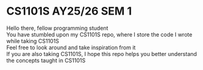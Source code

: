 # CS1101S AY25/26 SEM 1
Hello there, fellow programming student  
You have stumbled upon my CS1101S repo, where I store the code I wrote while taking CS1101S  
Feel free to look around and take inspiration from it   
If you are also taking CS1101S, I hope this repo helps you better understand the concepts taught in CS1101S  
